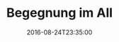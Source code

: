 ---
date: '2016-08-24T23:35:00'
talk_date: '1993-05-10T19:30:00'
talk_speakers:
  speaker1:
    name: Helmut Melsbach, Sobernheim
title: Begegnung im All
---